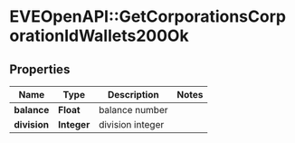 # EVEOpenAPI::GetCorporationsCorporationIdWallets200Ok

## Properties
Name | Type | Description | Notes
------------ | ------------- | ------------- | -------------
**balance** | **Float** | balance number | 
**division** | **Integer** | division integer | 


